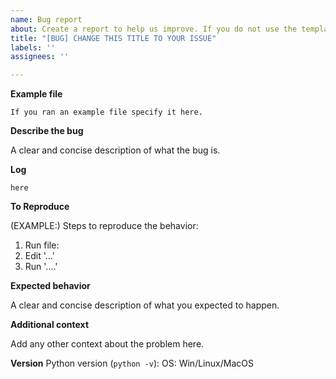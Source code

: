 ```yaml
---
name: Bug report
about: Create a report to help us improve. If you do not use the template, the bug report will be closed
title: "[BUG] CHANGE THIS TITLE TO YOUR ISSUE"
labels: ''
assignees: ''

---
```


<!--
YOU SHOULD NOT DELETE ANY OF THE FOLLOWING CONTENT. IF YOU DO WE WILL CLOSE YOU ISSUE INSTANTLY.
Fill in all the details as much as possible
-->

**Example file**

```
If you ran an example file specify it here.
```

**Describe the bug**

A clear and concise description of what the bug is.

**Log**

```
here
```

**To Reproduce**

(EXAMPLE:) Steps to reproduce the behavior:
1. Run file:
2. Edit '...'
3. Run '....'

**Expected behavior**

A clear and concise description of what you expected to happen.

**Additional context**

Add any other context about the problem here.

**Version**
Python version (`python -v`):
OS: Win/Linux/MacOS 
